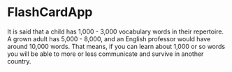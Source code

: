 # FlashCardApp
It is said that a child has 1,000 - 3,000 vocabulary words in their repertoire. A grown adult has 5,000 - 8,000, and an English professor would have around 10,000 words. That means, if you can learn about 1,000 or so words you will be able to more or less communicate and survive in another country.
